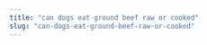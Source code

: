 ```yaml
---
title: "can dogs eat ground beef raw or cooked"
slug: "can-dogs-eat-ground-beef-raw-or-cooked"
---
```


